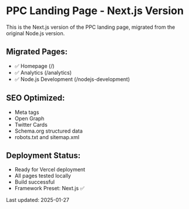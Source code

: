 # PPC Landing Page - Next.js Version

This is the Next.js version of the PPC landing page, migrated from the original Node.js version.

## Migrated Pages:
- ✅ Homepage (/)
- ✅ Analytics (/analytics)
- ✅ Node.js Development (/nodejs-development)

## SEO Optimized:
- Meta tags
- Open Graph
- Twitter Cards
- Schema.org structured data
- robots.txt and sitemap.xml

## Deployment Status:
- Ready for Vercel deployment
- All pages tested locally
- Build successful
- Framework Preset: Next.js ✅

Last updated: 2025-01-27 